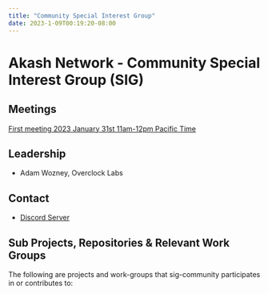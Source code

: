 ```yaml
---
title: "Community Special Interest Group"
date: 2023-1-09T00:19:20-08:00
---
```


# Akash Network - Community Special Interest Group (SIG)



## Meetings

[First meeting 2023 January 31st 11am-12pm Pacific Time](https://calendar.google.com/calendar/u/0?cid=Y18yNWU1ZTM3NDhlNGM0YWI3YTU1ZjQxZmJjNWViZWJjYzBhMDNiNDBmYjAyODc4NWYxNDE1OWJmYWViZWExMmUyQGdyb3VwLmNhbGVuZGFyLmdvb2dsZS5jb20)


## Leadership

- Adam Wozney, Overclock Labs

## Contact

- [Discord Server](https://discord.com/channels/747885925232672829/1062751882700918836/1067862809263751319)


## Sub Projects, Repositories & Relevant Work Groups

The following are projects and work-groups that sig-community participates in or contributes to:

